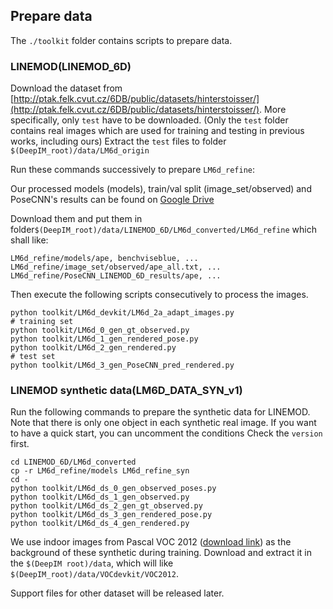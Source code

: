 ## Prepare data
The `./toolkit` folder contains scripts to prepare data.
### LINEMOD(LINEMOD_6D)
Download the dataset from [http://ptak.felk.cvut.cz/6DB/public/datasets/hinterstoisser/](http://ptak.felk.cvut.cz/6DB/public/datasets/hinterstoisser/).
More specifically, only `test` have to be downloaded.
(Only the `test` folder contains real images which are used for training and testing in previous works, including ours)
Extract the `test` files to folder `$(DeepIM_root)/data/LM6d_origin`

Run these commands successively to prepare `LM6d_refine`:

Our processed models (models), train/val split (image_set/observed) and PoseCNN's results can be found on [Google Drive](https://drive.google.com/drive/folders/1dxbEn9NOhlWjiEop3QPjT2wi-FB-N1if?usp=sharing)

Download them and put them in folder`$(DeepIM_root)/data/LINEMOD_6D/LM6d_converted/LM6d_refine`
which shall like:
```
LM6d_refine/models/ape, benchviseblue, ...
LM6d_refine/image_set/observed/ape_all.txt, ...
LM6d_refine/PoseCNN_LINEMOD_6D_results/ape, ...
```

Then execute the following scripts consecutively to process the images.
```
python toolkit/LM6d_devkit/LM6d_2a_adapt_images.py
# training set
python toolkit/LM6d_0_gen_gt_observed.py
python toolkit/LM6d_1_gen_rendered_pose.py
python toolkit/LM6d_2_gen_rendered.py
# test set
python toolkit/LM6d_3_gen_PoseCNN_pred_rendered.py
```

### LINEMOD synthetic data(LM6D_DATA_SYN_v1)

Run the following commands to prepare the synthetic data for LINEMOD. Note that there is only one object in each synthetic real image.
If you want to have a quick start, you can uncomment the conditions
Check the `version` first.
```
cd LINEMOD_6D/LM6d_converted
cp -r LM6d_refine/models LM6d_refine_syn
cd -
python toolkit/LM6d_ds_0_gen_observed_poses.py
python toolkit/LM6d_ds_1_gen_observed.py
python toolkit/LM6d_ds_2_gen_gt_observed.py
python toolkit/LM6d_ds_3_gen_rendered_pose.py
python toolkit/LM6d_ds_4_gen_rendered.py
```

We use indoor images from Pascal VOC 2012 ([download link](http://host.robots.ox.ac.uk/pascal/VOC/voc2012/VOCtrainval_11-May-2012.tar)) as the background of these synthetic during training.
Download and extract it in the `$(DeepIM root)/data`, which will like `$(DeepIM_root)/data/VOCdevkit/VOC2012`.

Support files for other dataset will be released later.

